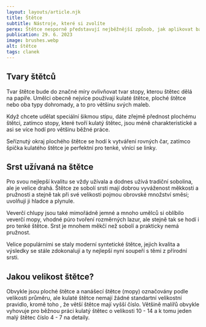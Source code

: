 ```yaml
---
layout: layouts/article.njk
title: Štětce
subtitle: Nástroje, které si zvolíte
perex: Štětce nesporně představují nejběžnější způsob, jak aplikovat barvu na papír. Jsou k dostání v obrovské škále velikostí a typů. I když nejběžnější jsou kulaté a ploché štětce s jemnými chlupy, existuje také spousta jiných tvarovaných štětců, vyrobených pro zvláštní využití.
publication: 29. 6. 2023
image: brushes.webp
alt: štětce
tags: clanek
---
```


## Tvary štětců

Tvar štětce bude do značné míry ovlivňovat tvar stopy, kterou štětec dělá na papíře. Umělci obecně nejvíce používají kulaté štětce, ploché štětce nebo oba typy dohromady, a to pro většinu svých maleb.

Když chcete udělat speciální šikmou stipu, dáte zřejmě přednost plochému štětci, zatímco stopy, které tvoří kulatý štětec, jsou méně charakteristické a asi se více hodí pro většinu běžné práce.

Seříznutý okraj plochého štětce se hodí k vytváření rovných čar, zatímco špička kulatého štětce je perfektní pro tenké, vlnící se linky.

## Srst užívaná na štětce

Pro svou nejlepší kvalitu se vždy užívala a dodnes užívá tradiční sobolina, ale je velice drahá. Štětce ze sobolí srsti mají dobrou vyváženost měkkosti a pružnosti a stejně tak při své velikosti pojmou obrovské množství směsi; uvolňují ji hladce a plynule.

Veverčí chlupy jsou také mimořádně jemné a mnoho umělců si oblíbilo veverčí mopy, vhodné púro tvoření rozměrných lazur, ale stejně tak se hodí i pro tenké štětce. Srst je mnohem měkčí než sobolí a prakticky nemá pružnost.

Velice populárními se staly moderní syntetické štětce, jejich kvalita a výsledky se stále zdokonalují a ty nejlepší nyní soupeří s těmi z přírodní srsti.

## Jakou velikost štětce?

Obvykle jsou ploché štětce a nanášecí štětce (mopy) označovány podle velikosti průměru, ale kulaté štětce nemají žádné standartní velikostní pravidlo, kromě toho , že větší štětce mají vyšší číslo. Většině malířů obvykle vyhovuje pro běžnou práci kulatý štětec o velikosti 10 - 14 a k tomu jeden malý štětec číslo 4 - 7 na detaily.





